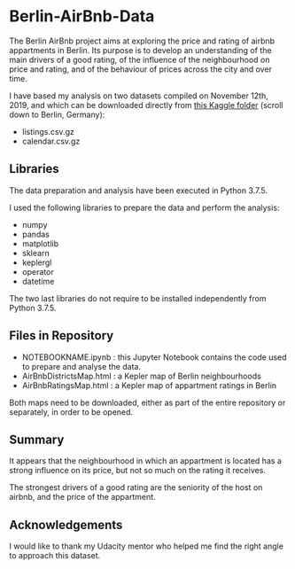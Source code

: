 # Berlin-AirBnb-Data

The Berlin AirBnb project aims at exploring the price and rating of airbnb appartments in Berlin. Its purpose is to develop an understanding of the main drivers of a good rating, of the influence of the neighbourhood on price and rating, and of the behaviour of prices across the city and over time.

I have based my analysis on two datasets compiled on November 12th, 2019, and which can be downloaded directly from [this Kaggle folder](http://insideairbnb.com/get-the-data.html) (scroll down to Berlin, Germany):
- listings.csv.gz
- calendar.csv.gz

## Libraries

The data preparation and analysis have been executed in Python 3.7.5.

I used the following libraries to prepare the data and perform the analysis:
- numpy
- pandas
- matplotlib
- sklearn
- keplergl
- operator
- datetime

The two last libraries do not require to be installed independently from Python 3.7.5.

## Files in Repository

- NOTEBOOKNAME.ipynb : this Jupyter Notebook contains the code used to prepare and analyse the data. 
- AirBnbDistrictsMap.html : a Kepler map of Berlin neighbourhoods
- AirBnbRatingsMap.html : a Kepler map of appartment ratings in Berlin

Both maps need to be downloaded, either as part of the entire repository or separately, in order to be opened.

## Summary 

It appears that the neighbourhood in which an appartment is located has a strong influence on its price, but not so much on the rating it receives.

The strongest drivers of a good rating are the seniority of the host on airbnb, and the price of the appartment.

## Acknowledgements

I would like to thank my Udacity mentor who helped me find the right angle to approach this dataset.
